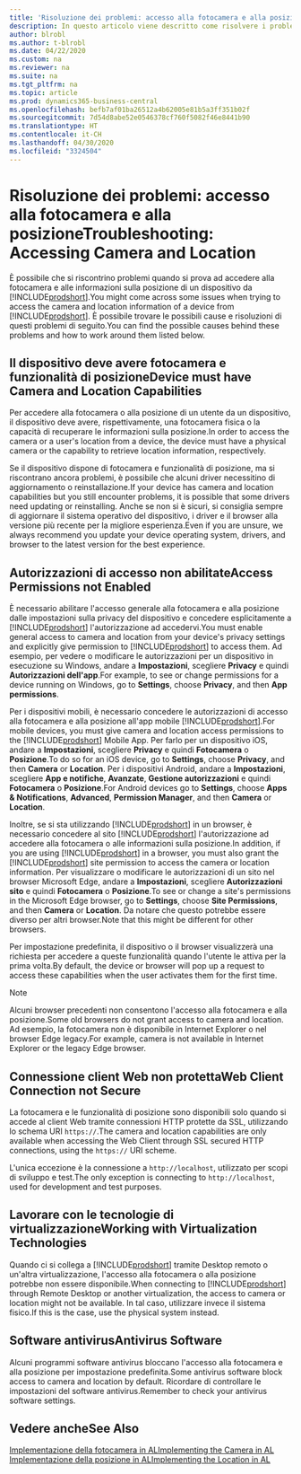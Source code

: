 ```yaml
---
title: 'Risoluzione dei problemi: accesso alla fotocamera e alla posizione'
description: In questo articolo viene descritto come risolvere i problemi relativi all'accesso alle informazioni sulla fotocamera e sulla posizione in Business Central.
author: blrobl
ms.author: t-blrobl
ms.date: 04/22/2020
ms.custom: na
ms.reviewer: na
ms.suite: na
ms.tgt_pltfrm: na
ms.topic: article
ms.prod: dynamics365-business-central
ms.openlocfilehash: befb7af01ba26512a4b62005e81b5a3ff351b02f
ms.sourcegitcommit: 7d54d8abe52e0546378cf760f5082f46e8441b90
ms.translationtype: HT
ms.contentlocale: it-CH
ms.lasthandoff: 04/30/2020
ms.locfileid: "3324504"
---
```

# <a name="troubleshooting-accessing-camera-and-location"></a><span data-ttu-id="5e6d5-103">Risoluzione dei problemi: accesso alla fotocamera e alla posizione</span><span class="sxs-lookup"><span data-stu-id="5e6d5-103">Troubleshooting: Accessing Camera and Location</span></span>

<span data-ttu-id="5e6d5-104">È possibile che si riscontrino problemi quando si prova ad accedere alla fotocamera e alle informazioni sulla posizione di un dispositivo da [!INCLUDE[prodshort](includes/prodshort.md)].</span><span class="sxs-lookup"><span data-stu-id="5e6d5-104">You might come across some issues when trying to access the camera and location information of a device from [!INCLUDE[prodshort](includes/prodshort.md)].</span></span> <span data-ttu-id="5e6d5-105">È possibile trovare le possibili cause e risoluzioni di questi problemi di seguito.</span><span class="sxs-lookup"><span data-stu-id="5e6d5-105">You can find the possible causes behind these problems and how to work around them listed below.</span></span>

## <a name="device-must-have-camera-and-location-capabilities"></a><span data-ttu-id="5e6d5-106">Il dispositivo deve avere fotocamera e funzionalità di posizione</span><span class="sxs-lookup"><span data-stu-id="5e6d5-106">Device must have Camera and Location Capabilities</span></span>

<span data-ttu-id="5e6d5-107">Per accedere alla fotocamera o alla posizione di un utente da un dispositivo, il dispositivo deve avere, rispettivamente, una fotocamera fisica o la capacità di recuperare le informazioni sulla posizione.</span><span class="sxs-lookup"><span data-stu-id="5e6d5-107">In order to access the camera or a user's location from a device, the device must have a physical camera or the capability to retrieve location information, respectively.</span></span>

<span data-ttu-id="5e6d5-108">Se il dispositivo dispone di fotocamera e funzionalità di posizione, ma si riscontrano ancora problemi, è possibile che alcuni driver necessitino di aggiornamento o reinstallazione.</span><span class="sxs-lookup"><span data-stu-id="5e6d5-108">If your device has camera and location capabilities but you still encounter problems, it is possible that some drivers need updating or reinstalling.</span></span> <span data-ttu-id="5e6d5-109">Anche se non si è sicuri, si consiglia sempre di aggiornare il sistema operativo del dispositivo, i driver e il browser alla versione più recente per la migliore esperienza.</span><span class="sxs-lookup"><span data-stu-id="5e6d5-109">Even if you are unsure, we always recommend you update your device operating system, drivers, and browser to the latest version for the best experience.</span></span>

## <a name="access-permissions-not-enabled"></a><span data-ttu-id="5e6d5-110">Autorizzazioni di accesso non abilitate</span><span class="sxs-lookup"><span data-stu-id="5e6d5-110">Access Permissions not Enabled</span></span>

<span data-ttu-id="5e6d5-111">È necessario abilitare l'accesso generale alla fotocamera e alla posizione dalle impostazioni sulla privacy del dispositivo e concedere esplicitamente a [!INCLUDE[prodshort](includes/prodshort.md)] l'autorizzazione ad accedervi.</span><span class="sxs-lookup"><span data-stu-id="5e6d5-111">You must enable general access to camera and location from your device's privacy settings and explicitly give permission to  [!INCLUDE[prodshort](includes/prodshort.md)] to access them.</span></span> <span data-ttu-id="5e6d5-112">Ad esempio, per vedere o modificare le autorizzazioni per un dispositivo in esecuzione su Windows, andare a **Impostazioni**, scegliere **Privacy** e quindi **Autorizzazioni dell'app**.</span><span class="sxs-lookup"><span data-stu-id="5e6d5-112">For example, to see or change permissions for a device running on Windows, go to **Settings**, choose **Privacy**, and then **App permissions**.</span></span> 

<span data-ttu-id="5e6d5-113">Per i dispositivi mobili, è necessario concedere le autorizzazioni di accesso alla fotocamera e alla posizione all'app mobile [!INCLUDE[prodshort](includes/prodshort.md)].</span><span class="sxs-lookup"><span data-stu-id="5e6d5-113">For mobile devices, you must give camera and location access permissions to the [!INCLUDE[prodshort](includes/prodshort.md)] Mobile App.</span></span> <span data-ttu-id="5e6d5-114">Per farlo per un dispositivo iOS, andare a **Impostazioni**, scegliere **Privacy** e quindi **Fotocamera** o **Posizione**.</span><span class="sxs-lookup"><span data-stu-id="5e6d5-114">To do so for an iOS device, go to **Settings**, choose **Privacy**, and then **Camera** or **Location**.</span></span> <span data-ttu-id="5e6d5-115">Per i dispositivi Android, andare a **Impostazioni**, scegliere **App e notifiche**, **Avanzate**, **Gestione autorizzazioni** e quindi **Fotocamera** o **Posizione**.</span><span class="sxs-lookup"><span data-stu-id="5e6d5-115">For Android devices go to **Settings**, choose **Apps & Notifications**, **Advanced**, **Permission Manager**, and then **Camera** or **Location**.</span></span>

<span data-ttu-id="5e6d5-116">Inoltre, se si sta utilizzando [!INCLUDE[prodshort](includes/prodshort.md)] in un browser, è necessario concedere al sito [!INCLUDE[prodshort](includes/prodshort.md)] l'autorizzazione ad accedere alla fotocamera o alle informazioni sulla posizione.</span><span class="sxs-lookup"><span data-stu-id="5e6d5-116">In addition, if you are using [!INCLUDE[prodshort](includes/prodshort.md)] in a browser, you must also grant the [!INCLUDE[prodshort](includes/prodshort.md)] site permission to access the camera or location information.</span></span> <span data-ttu-id="5e6d5-117">Per visualizzare o modificare le autorizzazioni di un sito nel browser Microsoft Edge, andare a **Impostazioni**, scegliere **Autorizzazioni sito** e quindi **Fotocamera** o **Posizione**.</span><span class="sxs-lookup"><span data-stu-id="5e6d5-117">To see or change a site's permissions in the Microsoft Edge browser, go to **Settings**, choose **Site Permissions**, and then **Camera** or **Location**.</span></span> <span data-ttu-id="5e6d5-118">Da notare che questo potrebbe essere diverso per altri browser.</span><span class="sxs-lookup"><span data-stu-id="5e6d5-118">Note that this might be different for other browsers.</span></span>

<span data-ttu-id="5e6d5-119">Per impostazione predefinita, il dispositivo o il browser visualizzerà una richiesta per accedere a queste funzionalità quando l'utente le attiva per la prima volta.</span><span class="sxs-lookup"><span data-stu-id="5e6d5-119">By default, the device or browser will pop up a request to access these capabilities when the user activates them for the first time.</span></span>

> [!NOTE]  
> <span data-ttu-id="5e6d5-120">Alcuni browser precedenti non consentono l'accesso alla fotocamera e alla posizione.</span><span class="sxs-lookup"><span data-stu-id="5e6d5-120">Some old browsers do not grant access to camera and location.</span></span> <span data-ttu-id="5e6d5-121">Ad esempio, la fotocamera non è disponibile in Internet Explorer o nel browser Edge legacy.</span><span class="sxs-lookup"><span data-stu-id="5e6d5-121">For example, camera is not available in Internet Explorer or the legacy Edge browser.</span></span>

## <a name="web-client-connection-not-secure"></a><span data-ttu-id="5e6d5-122">Connessione client Web non protetta</span><span class="sxs-lookup"><span data-stu-id="5e6d5-122">Web Client Connection not Secure</span></span>

<span data-ttu-id="5e6d5-123">La fotocamera e le funzionalità di posizione sono disponibili solo quando si accede al client Web tramite connessioni HTTP protette da SSL, utilizzando lo schema URI `https://`.</span><span class="sxs-lookup"><span data-stu-id="5e6d5-123">The camera and location capabilities are only available when accessing the Web Client through SSL secured HTTP connections, using the `https://` URI scheme.</span></span> 

<span data-ttu-id="5e6d5-124">L'unica eccezione è la connessione a `http://localhost`, utilizzato per scopi di sviluppo e test.</span><span class="sxs-lookup"><span data-stu-id="5e6d5-124">The only exception is connecting to `http://localhost`, used for development and test purposes.</span></span>


## <a name="working-with-virtualization-technologies"></a><span data-ttu-id="5e6d5-125">Lavorare con le tecnologie di virtualizzazione</span><span class="sxs-lookup"><span data-stu-id="5e6d5-125">Working with Virtualization Technologies</span></span>

<span data-ttu-id="5e6d5-126">Quando ci si collega a [!INCLUDE[prodshort](includes/prodshort.md)] tramite Desktop remoto o un'altra virtualizzazione, l'accesso alla fotocamera o alla posizione potrebbe non essere disponibile.</span><span class="sxs-lookup"><span data-stu-id="5e6d5-126">When connecting to [!INCLUDE[prodshort](includes/prodshort.md)] through Remote Desktop or another virtualization, the access to camera or location might not be available.</span></span> <span data-ttu-id="5e6d5-127">In tal caso, utilizzare invece il sistema fisico.</span><span class="sxs-lookup"><span data-stu-id="5e6d5-127">If this is the case, use the physical system instead.</span></span>

## <a name="antivirus-software"></a><span data-ttu-id="5e6d5-128">Software antivirus</span><span class="sxs-lookup"><span data-stu-id="5e6d5-128">Antivirus Software</span></span>
<span data-ttu-id="5e6d5-129">Alcuni programmi software antivirus bloccano l'accesso alla fotocamera e alla posizione per impostazione predefinita.</span><span class="sxs-lookup"><span data-stu-id="5e6d5-129">Some antivirus software block access to camera and location by default.</span></span> <span data-ttu-id="5e6d5-130">Ricordare di controllare le impostazioni del software antivirus.</span><span class="sxs-lookup"><span data-stu-id="5e6d5-130">Remember to check your antivirus software settings.</span></span>

## <a name="see-also"></a><span data-ttu-id="5e6d5-131">Vedere anche</span><span class="sxs-lookup"><span data-stu-id="5e6d5-131">See Also</span></span>
[<span data-ttu-id="5e6d5-132">Implementazione della fotocamera in AL</span><span class="sxs-lookup"><span data-stu-id="5e6d5-132">Implementing the Camera in AL</span></span>](/dynamics365/business-central/dev-itpro/developer/devenv-implement-camera-al)  
[<span data-ttu-id="5e6d5-133">Implementazione della posizione in AL</span><span class="sxs-lookup"><span data-stu-id="5e6d5-133">Implementing the Location in AL</span></span>](/dynamics365/business-central/dev-itpro/developer/devenv-implement-location-al)
